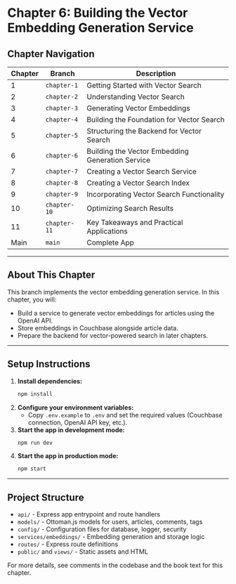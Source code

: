 # Chapter 6: Building the Vector Embedding Generation Service

## Chapter Navigation

| Chapter | Branch | Description |
|---------|--------|-------------|
| 1 | `chapter-1` | Getting Started with Vector Search |
| 2 | `chapter-2` | Understanding Vector Search |
| 3 | `chapter-3` | Generating Vector Embeddings |
| 4 | `chapter-4` | Building the Foundation for Vector Search |
| 5 | `chapter-5` | Structuring the Backend for Vector Search |
| 6 | `chapter-6` | Building the Vector Embedding Generation Service |
| 7 | `chapter-7` | Creating a Vector Search Service |
| 8 | `chapter-8` | Creating a Vector Search Index |
| 9 | `chapter-9` | Incorporating Vector Search Functionality |
| 10 | `chapter-10` | Optimizing Search Results |
| 11 | `chapter-11` | Key Takeaways and Practical Applications |
| Main | `main` | Complete App |

---

## About This Chapter

This branch implements the vector embedding generation service. In this chapter, you will:
- Build a service to generate vector embeddings for articles using the OpenAI API.
- Store embeddings in Couchbase alongside article data.
- Prepare the backend for vector-powered search in later chapters.

---

## Setup Instructions

1. **Install dependencies:**
   ```sh
   npm install
   ```
2. **Configure your environment variables:**
   - Copy `.env.example` to `.env` and set the required values (Couchbase connection, OpenAI API key, etc.).
3. **Start the app in development mode:**
   ```sh
   npm run dev
   ```
4. **Start the app in production mode:**
   ```sh
   npm start
   ```

---

## Project Structure
- `api/` - Express app entrypoint and route handlers
- `models/` - Ottoman.js models for users, articles, comments, tags
- `config/` - Configuration files for database, logger, security
- `services/embeddings/` - Embedding generation and storage logic
- `routes/` - Express route definitions
- `public/` and `views/` - Static assets and HTML

For more details, see comments in the codebase and the book text for this chapter.
